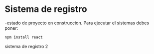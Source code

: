 <h1>   Sistema de registro</h1>
-estado de proyecto en construccion.
Para ejecutar el sistemas debes poner:

```npm install react```

sistema de registro 2




